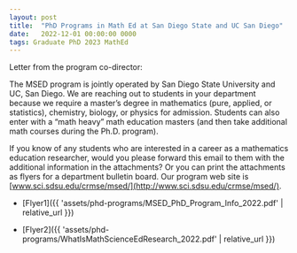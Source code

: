 ```yaml
---
layout: post
title:  "PhD Programs in Math Ed at San Diego State and UC San Diego"
date:   2022-12-01 00:00:00 0000
tags: Graduate PhD 2023 MathEd
---
```


Letter from the program co-director:

The MSED program is jointly operated by San Diego State University and UC, San Diego. We are reaching out to students in your department because we require a master’s degree in mathematics (pure, applied, or statistics), chemistry, biology, or physics for admission. Students can also enter with a “math heavy” math education masters (and then take additional math courses during the Ph.D. program). <!-- more -->

If you know of any students who are interested in a career as a mathematics education researcher, would you please forward this email to them with the additional information in the attachments? Or you can print the attachments as flyers for a department bulletin board. Our program web site is [www.sci.sdsu.edu/crmse/msed/](http://www.sci.sdsu.edu/crmse/msed/).

- [Flyer1]({{ 'assets/phd-programs/MSED_PhD_Program_Info_2022.pdf' | relative_url }})

- [Flyer2]({{ 'assets/phd-programs/WhatIsMathScienceEdResearch_2022.pdf' | relative_url }})